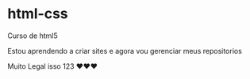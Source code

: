 # html-css
 Curso de html5
 
 Estou aprendendo a criar sites e agora vou gerenciar meus 
 repositorios

Muito Legal isso 123  ♥♥♥
